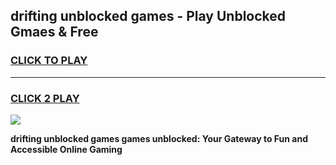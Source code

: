 
## drifting unblocked games - Play Unblocked Gmaes & Free
<h3>
<a href="https://premium.freeplayer.one?title=drifting_unblocked_games&ref=20F">CLICK TO PLAY</a></h3>
<hr>

<h3>
<a href="https://premium.freeplayer.one?title=drifting_unblocked_games&ref=20F">CLICK 2 PLAY</a>
  
</h3>

<a href="https://premium.freeplayer.one?title=drifting_unblocked_games&ref=20F/"><img src="https://clearcache.store/games.png"></a>


**drifting unblocked games games unblocked: Your Gateway to Fun and Accessible Online Gaming**
